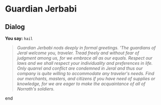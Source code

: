 # Guardian Jerbabi


## Dialog


**You say:** `hail`




>*Guardian Jerbabi  nods deeply in formal greetings. 'The guardians of Jeral welcome you, traveler. Tread freely and without fear of judgment among us, for we embrace all as our equals. Respect our laws and we shall respect your individuality and preferences in life. Only quarrel and conflict are condemned in Jeral and thus our company is quite willing to accommodate any traveler's needs. Find our merchants, masters, and citizens if you have need of supplies or knowledge, for we are eager to make the acquaintance of all of Norrath's soldiers.*

end
